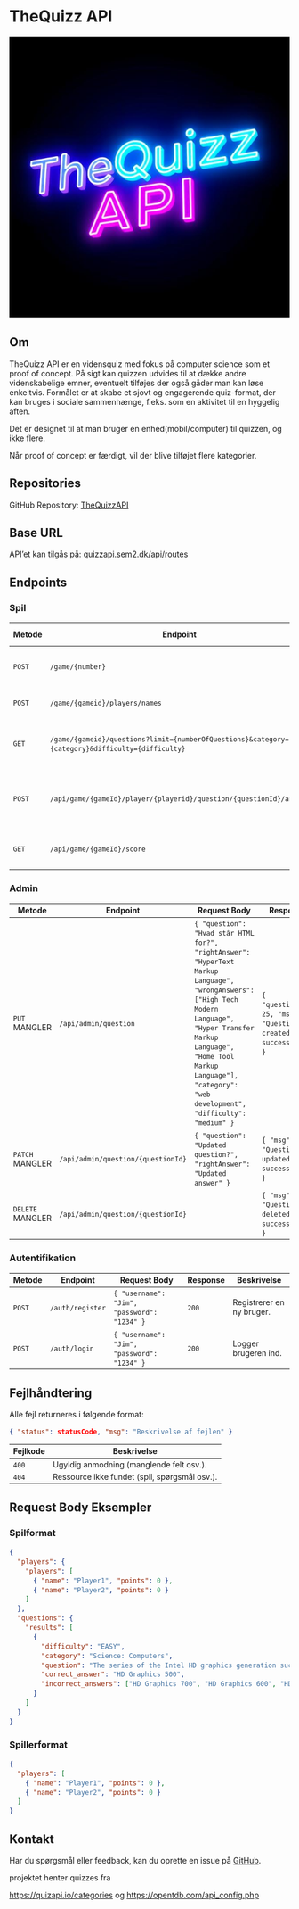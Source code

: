 # TheQuizz API
![Quiz API Logo](images/logo)

## Om
TheQuizz API er en vidensquiz med fokus på computer science som et proof of concept. På sigt kan quizzen udvides til at dække andre videnskabelige emner, eventuelt tilføjes der også gåder man kan løse enkeltvis. Formålet er at skabe et sjovt og engagerende quiz-format, der kan bruges i sociale sammenhænge, f.eks. som en aktivitet til en hyggelig aften. 

Det er designet til at man bruger en enhed(mobil/computer) til quizzen, og ikke flere.

Når proof of concept er færdigt, vil der blive tilføjet flere kategorier.

## Repositories
GitHub Repository: [TheQuizzAPI](https://github.com/mrPrimeBeef/TheQuizzAPI)

## Base URL
API’et kan tilgås på: [quizzapi.sem2.dk/api/routes](http://quizzapi.sem2.dk/api/routes)

## Endpoints

### Spil
| Metode | Endpoint | Request Body | Response | Beskrivelse |
|--------|---------|--------------|----------|-------------|
| `POST` | `/game/{number}` | `{}` | `201` | Opretter et nyt spil med et bestemt antal spillere. |
| `POST` | `/game/{gameid}/players/names` | `{ "player": "navn" }` | `(e1)` | Tilføjer spillere til et spil. |
| `GET` | `/game/{gameid}/questions?limit={numberOfQuestions}&category={category}&difficulty={difficulty}` | | `{ "game": {...} }` | Henter spørgsmål baseret på kategori og sværhedsgrad. |
| `POST` | `/api/game/{gameId}/player/{playerid}/question/{questionId}/answer` | `{ "answer": "Coding language" }` | `{ "correct": true, "pointsEarned": 10, "totalScore": 50 }` | Spilleren sender et svar. |
| `GET` | `/api/game/{gameId}/score` | | `{ "player": {...} }` | Henter stillingen for et igangværende spil. |

### Admin
| Metode | Endpoint | Request Body | Response | Beskrivelse |
|--------|---------|--------------|----------|-------------|
| `PUT` MANGLER | `/api/admin/question` | `{ "question": "Hvad står HTML for?", "rightAnswer": "HyperText Markup Language", "wrongAnswers": ["High Tech Modern Language", "Hyper Transfer Markup Language", "Home Tool Markup Language"], "category": "web development", "difficulty": "medium" }` | `{ "questionId": 25, "msg": "Question created successfully" }` | Opretter et nyt spørgsmål. |
| `PATCH` MANGLER | `/api/admin/question/{questionId}` | `{ "question": "Updated question?", "rightAnswer": "Updated answer" }` | `{ "msg": "Question updated successfully" }` | Opdaterer et spørgsmål. |
| `DELETE` MANGLER | `/api/admin/question/{questionId}` | | `{ "msg": "Question deleted successfully" }` | Sletter et spørgsmål. |

### Autentifikation
| Metode | Endpoint | Request Body | Response | Beskrivelse |
|--------|---------|--------------|----------|-------------|
| `POST` | `/auth/register` | `{ "username": "Jim", "password": "1234" }` | `200` | Registrerer en ny bruger. |
| `POST` | `/auth/login` | `{ "username": "Jim", "password": "1234" }` | `200` | Logger brugeren ind. |

## Fejlhåndtering
Alle fejl returneres i følgende format:
```json
{ "status": statusCode, "msg": "Beskrivelse af fejlen" }
```
| Fejlkode | Beskrivelse |
|----------|-------------|
| `400` | Ugyldig anmodning (manglende felt osv.). |
| `404` | Ressource ikke fundet (spil, spørgsmål osv.). |

## Request Body Eksempler
### Spilformat
```json
{
  "players": {
    "players": [
      { "name": "Player1", "points": 0 },
      { "name": "Player2", "points": 0 }
    ]
  },
  "questions": {
    "results": [
      {
        "difficulty": "EASY",
        "category": "Science: Computers",
        "question": "The series of the Intel HD graphics generation succeeding that of the 5000 and 6000 series (Broadwell) is called:",
        "correct_answer": "HD Graphics 500",
        "incorrect_answers": ["HD Graphics 700", "HD Graphics 600", "HD Graphics 7000"]
      }
    ]
  }
}
```
### Spillerformat
```json
{
  "players": [
    { "name": "Player1", "points": 0 },
    { "name": "Player2", "points": 0 }
  ]
}
```

## Kontakt
Har du spørgsmål eller feedback, kan du oprette en issue på [GitHub](https://github.com/mrPrimeBeef/TheQuizzAPI/issues).


projektet henter quizzes fra 

https://quizapi.io/categories
og
https://opentdb.com/api_config.php
